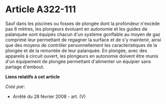 # Article A322-111

Sauf dans les piscines ou fosses de plongée dont la profondeur n'excède pas 6 mètres, les plongeurs évoluant en autonomie et
les guides de palanquée sont équipés chacun d'un système gonflable au moyen de gaz comprimé leur permettant de regagner la
surface et de s'y maintenir, ainsi que des moyens de contrôler personnellement les caractéristiques de la plongée et de la
remontée de leur palanquée. En plongée, avec des appareils à circuit ouvert, les plongeurs en autonomie doivent être munis
d'un équipement de plongée permettant d'alimenter un équipier sans partage d'embout.

**Liens relatifs à cet article**

_Créé par_:

  - Arrêté du 28 février 2008 - art. (V)
